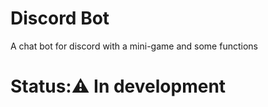 # Discord Bot
A chat bot for discord with a mini-game and some functions

# Status:⚠️ In development
